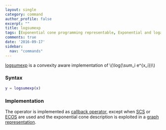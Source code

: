 ```yaml
---
layout: single
category: command
author_profile: false
excerpt: ""
title: logsumexp
tags: [Exponential cone programming representable, Exponential and logarithmic functions]
comments: true
date: '2016-09-17'
sidebar:
  nav: "commands"
---
```


[logsumexp](/command/logsumexp) is a convexity aware implementation of \\(\log(\sum_i e^{x_i})\\)

### Syntax

````matlab
y = logsumexp(x)
````

### Implementation

The operator is implemented as [callback operator](/tutorial/nonlinearoperatorscallback), except when [SCS](/solver/scs) or [ECOS](/solver/ecos) are used and the exponential cone description is exploited in a [graph representation](/tutorial/nonlinearoperatorsgraphs).
